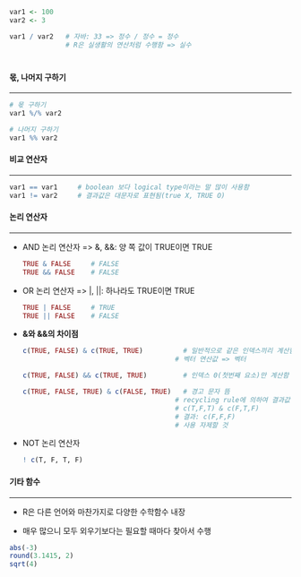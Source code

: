 ``` r
var1 <- 100
var2 <- 3

var1 / var2   # 자바: 33 => 정수 / 정수 = 정수     
              # R은 실생활의 연산처럼 수행함 => 실수
```

 #

#### 몫, 나머지 구하기

---

```R
# 몫 구하기
var1 %/% var2

# 나머지 구하기
var1 %% var2
```



 

#### 비교 연산자

---

```r
var1 == var1     # boolean 보다 logical type이라는 말 많이 사용함
var1 != var2     # 결과값은 대문자로 표현됨(true X, TRUE O)
```





#### 논리 연산자

---

- AND 논리 연산자 => &, &&: 양 쪽 값이 TRUE이면 TRUE

  ```r
  TRUE & FALSE     # FALSE
  TRUE && FALSE    # FALSE
  ```

  

- OR 논리 연산자 => |, ||: 하나라도 TRUE이면 TRUE

  ```R
  TRUE | FALSE     # TRUE
  TRUE || FALSE    # FALSE
  ```

  

- **&와 &&의 차이점**

  ```R
  c(TRUE, FALSE) & c(TRUE, TRUE)          # 일반적으로 같은 인덱스끼리 계산함
  							    	    # 벡터 연산값 => 벡터
  
  c(TRUE, FALSE) && c(TRUE, TRUE)         # 인덱스 0(첫번째 요소)만 계산함
  
  c(TRUE, FALSE, TRUE) & c(FALSE, TRUE)   # 경고 문자 뜸
  										# recycling rule에 의하여 결과값 출력됨
  										# c(T,F,T) & c(F,T,F)
  										# 결과: c(F,F,F)
  										# 사용 자제할 것
  ```

  

- NOT 논리 연산자

  ```R
  ! c(T, F, T, F)
  ```

  

#### 기타 함수

---

- R은 다른 언어와 마찬가지로 다양한 수학함수 내장

- 매우 많으니 모두 외우기보다는 필요할 때마다 찾아서 수행

```r
abs(-3)
round(3.1415, 2)
sqrt(4)
```



